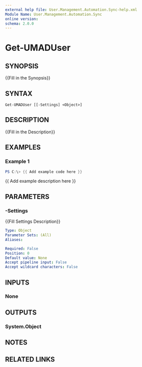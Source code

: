 ```yaml
---
external help file: User.Management.Automation.Sync-help.xml
Module Name: User.Management.Automation.Sync
online version:
schema: 2.0.0
---
```


# Get-UMADUser

## SYNOPSIS
{{Fill in the Synopsis}}

## SYNTAX

```
Get-UMADUser [[-Settings] <Object>]
```

## DESCRIPTION
{{Fill in the Description}}

## EXAMPLES

### Example 1
```powershell
PS C:\> {{ Add example code here }}
```

{{ Add example description here }}

## PARAMETERS

### -Settings
{{Fill Settings Description}}

```yaml
Type: Object
Parameter Sets: (All)
Aliases:

Required: False
Position: 0
Default value: None
Accept pipeline input: False
Accept wildcard characters: False
```

## INPUTS

### None

## OUTPUTS

### System.Object
## NOTES

## RELATED LINKS
